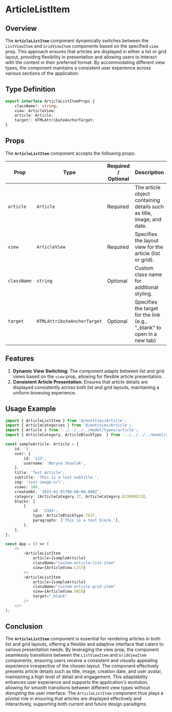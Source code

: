 # ArticleListItem

## Overview
The **`ArticleListItem`** component dynamically switches between the `ListViewItem` and `GridViewItem` components based on the specified `view` prop. 
This approach ensures that articles are displayed in either a list or grid layout, providing flexibility in presentation and allowing users to interact with the content in their preferred format. By accommodating different view types, the component maintains a consistent user experience across various sections of the application.

## Type Definition 
```typescript
export interface ArticleListItemProps {
    className?: string;
    view: ArticleView;
    article: Article;
    target?: HTMLAttributeAnchorTarget;
}
```

## Props
The **`ArticleListItem`** component accepts the following props:

| Prop        | Type       | Required / Optional | Description                                                               |
|-------------|------------|----------------------|---------------------------------------------------------------------------|
| `article`   | `Article`   | Required             | The article object containing details such as title, image, and date.              |
| `view`      | `ArticleView`   | Required             | Specifies the layout view for the article (list or grid). |
| `className` | `string`   | Optional             | Custom class name for additional styling.                                 |
| `target`    | `HTMLAttributeAnchorTarget`   | Optional            | Specifies the target for the link (e.g., "_blank" to open in a new tab) |


## Features
1. **Dynamic View Switching**: The component adapts between list and grid views based on the `view` prop, allowing for flexible article presentation.
2. **Consistent Article Presentation**: Ensures that article details are displayed consistently across both list and grid layouts, maintaining a uniform browsing experience.

## Usage Example
```typescript jsx
import { ArticleListItem } from '@/entities/Article';
import { ArticleCategories } from '@/entities/Article';
import { Article } from '../../../../model/types/article';
import { ArticleCategory, ArticleBlockType  } from '../../../../model/consts/articleConsts';

const sampleArticle: Article = {
    id: '1',
    user: {
        id: '123',
        username: 'Maryna Shavlak',
    },
    title: 'Test Article',
    subtitle: 'This is a test subtitle.',
    img: 'test-image-url',
    views: 100,
    createdAt: '2023-01-01T00:00:00.000Z',
    category: [ArticleCategory.IT, ArticleCategory.ECONOMICS],
    blocks: [
        {
            id: '2344',
            type: ArticleBlockType.TEXT,
            paragraphs: ['This is a text block.'],
        },
    ],
};

const App = () => (
    <>
        <ArticleListItem
            article={sampleArticle}
            className="custom-article-list-item"
            view={ArticleView.LIST}
        />
        <ArticleListItem
            article={sampleArticle}
            className="custom-article-grid-item"
            view={ArticleView.GRID}
            target="_blank"
        />
    </>
);
```
## Conclusion
The **`ArticleListItem`** component is essential for rendering articles in both list and grid layouts, offering a flexible and adaptive interface that caters to various presentation needs. 
By leveraging the view prop, the component seamlessly transitions between the `ListViewItem` and `GridViewItem` components, ensuring users receive a consistent and visually appealing experience irrespective of the chosen layout. 
The component effectively presents article details such as title, image, creation date, and user avatar, maintaining a high level of detail and engagement. 
This adaptability enhances user experience and supports the application's evolution, allowing for smooth transitions between different view types without disrupting the user interface. 
The `ArticleListItem` component thus plays a pivotal role in ensuring that articles are displayed effectively and interactively, supporting both current and future design paradigms.
